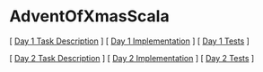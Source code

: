 # AdventOfXmasScala

[ <a href="https://adventofcode.com/2021/day/1" target="_blank">Day 1 Task Description</a> ] [ <a href="https://github.com/iusetabs/adventofxmas-2021-scala/blob/master/app/main/first/DepthDifference.scala" target="_blank">Day 1 Implementation</a> ] [ <a href="https://github.com/iusetabs/adventofxmas-2021-scala/blob/master/app/test/first/Day1Suite.scala" target="_blank">Day 1 Tests</a> ]

[ <a href="https://adventofcode.com/2021/day/2" target="_blank">Day 2 Task Description</a> ] [ <a href="https://github.com/iusetabs/adventofxmas-2021-scala/blob/master/app/main/second/CourseCounter.scala" target="_blank">Day 2 Implementation</a> ] [ <a href="https://github.com/iusetabs/adventofxmas-2021-scala/blob/master/app/test/second/Day2Suite.scala" target="_blank">Day 2 Tests</a> ]
